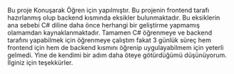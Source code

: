 Bu proje Konuşarak Öğren için yapılmıştır. Bu projenin frontend tarafı hazırlanmış olup backend kısmında eksikler bulunmaktadır. Bu eksiklerin ana sebebi C# diline daha önce herhangi bir geliştirme yapmamış olamamdan kaynaklanmaktadır. Tamamen C# öğrenmeye ve backend tarafını yapabilmek için öğrenmeye çalıştım fakat 3 günlük süreç hem frontend için hem de backend kısmını öğrenip uygulayabilmem için yeterli gelmedi. Yine de kendimi bir adım daha öteye götürdüğümü düşünüyorum. İlginiz için teşekkürler.
